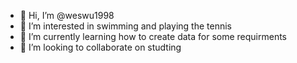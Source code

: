 - 👋 Hi, I’m @weswu1998
- 👀 I’m interested in swimming and playing the tennis
- 🌱 I’m currently learning how to create data for some requirments
- 💞️ I’m looking to collaborate on studting


<!---
weswu1998/weswu1998 is a ✨ special ✨ repository because its `README.md` (this file) appears on your GitHub profile.
You can click the Preview link to take a look at your changes.
--->
